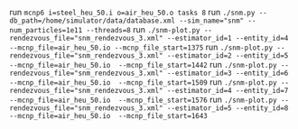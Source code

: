 run `mcnp6 i=steel_heu_50.i o=air_heu_50.o tasks 8`
run `./snm.py --db_path=/home/simulator/data/database.xml --sim_name="snm" --num_particles=1e11 --threads=8`
run `./snm-plot.py --rendezvous_file="snm_rendezvous_3.xml" --estimator_id=1 --entity_id=4 --mcnp_file=air_heu_50.io --mcnp_file_start=1375`
run `./snm-plot.py --rendezvous_file="snm_rendezvous_3.xml" --estimator_id=2 --entity_id=5 --mcnp_file=air_heu_50.io  --mcnp_file_start=1442`
run `./snm-plot.py --rendezvous_file="snm_rendezvous_3.xml" --estimator_id=3 --entity_id=6 --mcnp_file=air_heu_50.io  --mcnp_file_start=1509`
run `./snm-plot.py --rendezvous_file="snm_rendezvous_3.xml" --estimator_id=4 --entity_id=7 --mcnp_file=air_heu_50.io  --mcnp_file_start=1576`
run `./snm-plot.py --rendezvous_file="snm_rendezvous_3.xml" --estimator_id=5 --entity_id=8 --mcnp_file=air_heu_50.io  --mcnp_file_start=1643`